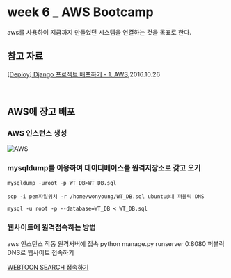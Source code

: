 # week 6 _ AWS Bootcamp
aws를 사용하여 지금까지 만들었던 시스템을 연결하는 것을 목표로 한다.

## 참고 자료
[[Deploy] Django 프로젝트 배포하기 - 1. AWS](https://nachwon.github.io/django-deploy-1-aws/),2016.10.26

<br>

## AWS에 장고 배포

### AWS 인스턴스 생성
![AWS](https://user-images.githubusercontent.com/48376471/74895756-dda5ee00-53d5-11ea-94ff-e6912138ed50.png)

### mysqldump를 이용하여 데이터베이스를 원격저장소로 갖고 오기
```
mysqldump -uroot -p WT_DB>WT_DB.sql

scp -i pem파일위치 -r /home/wonyoung/WT_DB.sql ubuntu@내 퍼블릭 DNS

mysql -u root -p --database=WT_DB < WT_DB.sql
```

### 웹사이트에 원격접속하는 방법
aws 인스턴스 작동
원격서버에 접속
python manage.py runserver 0:8080
퍼블릭 DNS로 웹사이트 접속하기

[WEBTOON SEARCH 접속하기](http://ec2-15-165-160-214.ap-northeast-2.compute.amazonaws.com:8080/)
